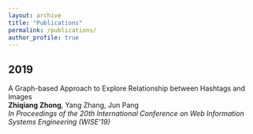 ```yaml
---
layout: archive
title: "Publications"
permalink: /publications/
author_profile: true
---
```


## 2019
A Graph-based Approach to Explore Relationship between Hashtags and Images  
**Zhiqiang Zhong**, Yang Zhang, Jun Pang  
*In Proceedings of the 20th International Conference on Web Information Systems Engineering (WISE’19)*  
